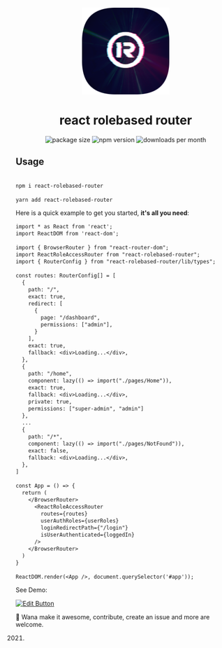 <p align="center">
  <a href="https://github.com/LeulAria/react-role-based-router">
    <img width="200" src="https://raw.githubusercontent.com/LeulAria/react-rolebased-router/main/assets/logo.png">
  </a>
</p>

<h1 align="center">react rolebased router</h1>

<p align="center">
  <img src="https://img.shields.io/bundlephobia/minzip/react-rolebased-router?style=flat-square" alt="package size" />
  <img src="https://img.shields.io/npm/dw/react-rolebased-router?style=flat-square" alt="npm version" />
  <img src="https://img.shields.io/jsdelivr/npm/hm/react-rolebased-router?style=flat-square" alt="downloads per month" />
</p>

## Usage

```shell

npm i react-rolebased-router

yarn add react-rolebased-router

```

Here is a quick example to get you started, **it's all you need**:

```tsx
import * as React from 'react';
import ReactDOM from 'react-dom';

import { BrowserRouter } from "react-router-dom";
import ReactRoleAccessRouter from "react-rolebased-router";
import { RouterConfig } from "react-rolebased-router/lib/types";

const routes: RouterConfig[] = [
  {
    path: "/",
    exact: true,
    redirect: [
      {
        page: "/dashboard",
        permissions: ["admin"],
      }
    ],
    exact: true,
    fallback: <div>Loading...</div>,
  },
  {
    path: "/home",
    component: lazy(() => import("./pages/Home")),
    exact: true,
    fallback: <div>Loading...</div>,
    private: true,
    permissions: ["super-admin", "admin"]
  },
  ...
  {
    path: "/*",
    component: lazy(() => import("./pages/NotFound")),
    exact: false,
    fallback: <div>Loading...</div>,
  },
]

const App = () => {
  return (
    </BrowserRouter>
      <ReactRoleAccessRouter
        routes={routes}
        userAuthRoles={userRoles}
        loginRedirectPath={"/login"}
        isUserAuthenticated={loggedIn}
      />
    </BrowserRouter>
  )
}

ReactDOM.render(<App />, document.querySelector('#app'));
```

See Demo:

[![Edit Button](https://codesandbox.io/static/img/play-codesandbox.svg)](https://codesandbox.io/s/bold-beaver-4lrq6)

🤔 Wana make it awesome, contribute, create an issue and more are welcome.

2021.
